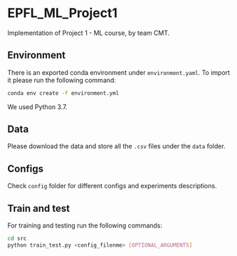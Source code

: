 # EPFL_ML_Project1
Implementation of Project 1 - ML course, by team CMT.

## Environment
There is an exported conda environment under `environment.yaml`.
To import it please run the following command:
```bash
conda env create -f environment.yml
```
We used Python 3.7. 
## Data
Please download the data and store all the `.csv` files under the `data` folder.


## Configs
Check `config` folder for different configs and experiments descriptions.

## Train and test

For training and testing run the following commands:
```bash
cd src
python train_test.py <config_filenme> [OPTIONAL_ARGUMENTS]
``` 

